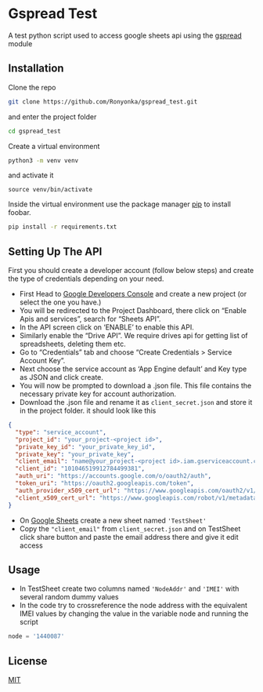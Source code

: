 # Gspread Test
A test python script used to access google sheets api using the [gspread](https://github.com/burnash/gspread) module
## Installation
Clone the repo
```bash
git clone https://github.com/Ronyonka/gspread_test.git
```
and enter the project folder
```bash
cd gspread_test
```
Create a virtual environment
```bash
python3 -m venv venv
```
and activate it
```
source venv/bin/activate
```
Inside the virtual environment use the package manager [pip](https://pip.pypa.io/en/stable/) to install foobar.

```bash
pip install -r requirements.txt
```

## Setting Up The API
 First you should create a developer account (follow below steps) and create the type of credentials depending on your need.
* First Head to [Google Developers Console](https://console.developers.google.com) and create a new project (or select the one you have.)
* You will be redirected to the Project Dashboard, there click on “Enable Apis and services”, search for “Sheets API”.
* In the API screen click on ‘ENABLE’ to enable this API.
* Similarly enable the “Drive API”. We require drives api for getting list of spreadsheets, deleting them etc.
* Go to “Credentials” tab and choose “Create Credentials > Service Account Key”.
* Next choose the service account as ‘App Engine default’ and Key type as JSON and click create.
* You will now be prompted to download a .json file. This file contains the necessary private key for account authorization.
* Download the .json file and rename it as `client_secret.json` and store it in the project folder. it should look like this
```json
{
  "type": "service_account",
  "project_id": "your_project-<project id>",
  "private_key_id": "your_private_key_id",
  "private_key": "your_private_key",
  "client_email": "name@your_project-<project id>.iam.gserviceaccount.com",
  "client_id": "101046519912784499381",
  "auth_uri": "https://accounts.google.com/o/oauth2/auth",
  "token_uri": "https://oauth2.googleapis.com/token",
  "auth_provider_x509_cert_url": "https://www.googleapis.com/oauth2/v1/certs",
  "client_x509_cert_url": "https://www.googleapis.com/robot/v1/metadata/<meta-data>.iam.gserviceaccount.com"
}
```
* On [Google Sheets](https://docs.google.com/spreadsheets/) create a new sheet named `'TestSheet'`
* Copy the `"client_email"` from  `client_secret.json` and on TestSheet click share button and paste the email address there and give it edit access
## Usage

* In TestSheet create two columns named `'NodeAddr'` and `'IMEI'` with several random dummy values
* In the code try to crossreference the node address with the equivalent IMEI values by changing the value in the variable node and running the script
```python
node = '1440087'
```

## License
[MIT](https://choosealicense.com/licenses/mit/)